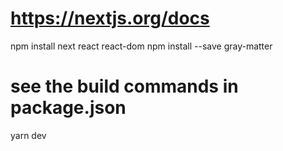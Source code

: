 # https://nextjs.org/docs

npm install next react react-dom
npm install --save gray-matter

# see the build commands in package.json
yarn dev

